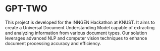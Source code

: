 # GPT-TWO
This project is developed for the INNGEN Hackathon at KNUST. It aims to create a Universal Document Understanding Model capable of extracting and analyzing information from various document types. Our solution leverages advanced NLP and computer vision techniques to enhance document processing accuracy and efficiency.
